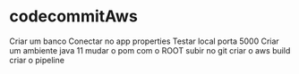 # codecommitAws

Criar um banco
Conectar no app properties
Testar local porta 5000
Criar um ambiente java 11
mudar o pom com o ROOT
subir no git 
criar o aws build
criar o pipeline


